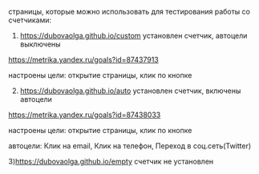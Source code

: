 страницы, которые можно использовать для тестирования работы со счетчиками:

1) https://dubovaolga.github.io/custom установлен счетчик, автоцели выключены

https://metrika.yandex.ru/goals?id=87437913

настроены цели: открытие страницы, клик по кнопке


2) https://dubovaolga.github.io/auto установлен счетчик, включены автоцели

https://metrika.yandex.ru/goals?id=87438033

настроены цели: открытие страницы, клик по кнопке

автоцели: Клик на email, Клик на телефон, Переход в соц.сеть(Twitter)


3)https://dubovaolga.github.io/empty счетчик не установлен
